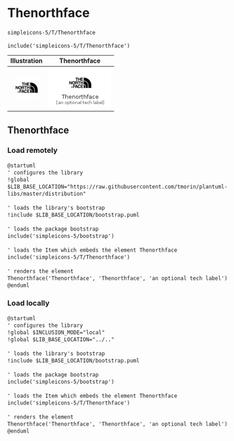 # Thenorthface


```text
simpleicons-5/T/Thenorthface
```

```text
include('simpleicons-5/T/Thenorthface')
```



| Illustration | Thenorthface |
| :---: | :---: |
| ![illustration for Illustration](../../simpleicons-5/T/Thenorthface.png) | ![illustration for Thenorthface](../../simpleicons-5/T/Thenorthface.Local.png) |




## Thenorthface

### Load remotely
```plantuml
@startuml
' configures the library
!global $LIB_BASE_LOCATION="https://raw.githubusercontent.com/tmorin/plantuml-libs/master/distribution"

' loads the library's bootstrap
!include $LIB_BASE_LOCATION/bootstrap.puml

' loads the package bootstrap
include('simpleicons-5/bootstrap')

' loads the Item which embeds the element Thenorthface
include('simpleicons-5/T/Thenorthface')

' renders the element
Thenorthface('Thenorthface', 'Thenorthface', 'an optional tech label')
@enduml
```

### Load locally
```plantuml
@startuml
' configures the library
!global $INCLUSION_MODE="local"
!global $LIB_BASE_LOCATION="../.."

' loads the library's bootstrap
!include $LIB_BASE_LOCATION/bootstrap.puml

' loads the package bootstrap
include('simpleicons-5/bootstrap')

' loads the Item which embeds the element Thenorthface
include('simpleicons-5/T/Thenorthface')

' renders the element
Thenorthface('Thenorthface', 'Thenorthface', 'an optional tech label')
@enduml
```

